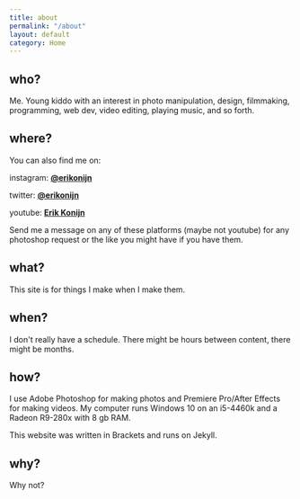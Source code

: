 ```yaml
---
title: about
permalink: "/about"
layout: default
category: Home
---
```


## who?

Me. Young kiddo with an interest in photo manipulation, design, filmmaking, programming, web dev, video editing, playing music, and so forth.

## where?

You can also find me on:

instagram: **[@erikonijn](https://instagram.com/erikonijn)**

twitter: **[@erikonijn](https://twitter.com/erikonijn)**

youtube: **[Erik Konijn](https://www.youtube.com/channel/UC6NGVtDYPDnPO3sxpAfRhBw)**

Send me a message on any of these platforms (maybe not youtube) for any photoshop request or the like you might have if you have them.

## what?

This site is for things I make when I make them.

## when?

I don't really have a schedule. There might be hours between content, there might be months.

## how?

I use Adobe Photoshop for making photos and Premiere Pro/After Effects for making videos. My computer runs Windows 10 on an i5-4460k and a Radeon R9-280x with 8 gb RAM.

This website was written in Brackets and runs on Jekyll.

## why?

Why not?